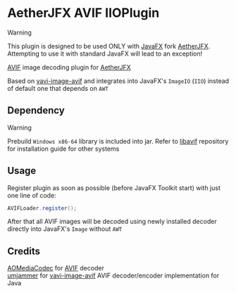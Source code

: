 # AetherJFX AVIF IIOPlugin

> [!WARNING]  
> This plugin is designed to be used ONLY with [JavaFX](https://github.com/openjdk/jfx) fork [AetherJFX](https://github.com/0xD3ADCODE/AetherJFX). Attempting to use it with standard JavaFX will lead to an exception!

[AVIF](https://github.com/AOMediaCodec/libavif) image decoding plugin for [AetherJFX](https://github.com/0xD3ADCODE/AetherJFX)

Based on [vavi-image-avif](https://github.com/umjammer/vavi-image-avif) and integrates into JavaFX's `ImageIO` (`IIO`) instead of default one that depends on `AWT`

## Dependency

> [!WARNING]  
> Prebuild `Windows x86-64` library is included into jar. Refer to [libavif](https://github.com/AOMediaCodec/libavif) repository for installation guide for other systems

## Usage
Register plugin as soon as possible (before JavaFX Toolkit start) with just one line of code:
```java
AVIFLoader.register();
```

After that all AVIF images will be decoded using newly installed decoder directly into JavaFX's `Image` without `AWT`

## Credits
[AOMediaCodec](https://github.com/AOMediaCodec) for [AVIF](https://github.com/AOMediaCodec/libavif) decoder  
[umjammer](https://github.com/umjammer/) for [vavi-image-avif](https://github.com/umjammer/vavi-image-avif) AVIF decoder/encoder implementation for Java